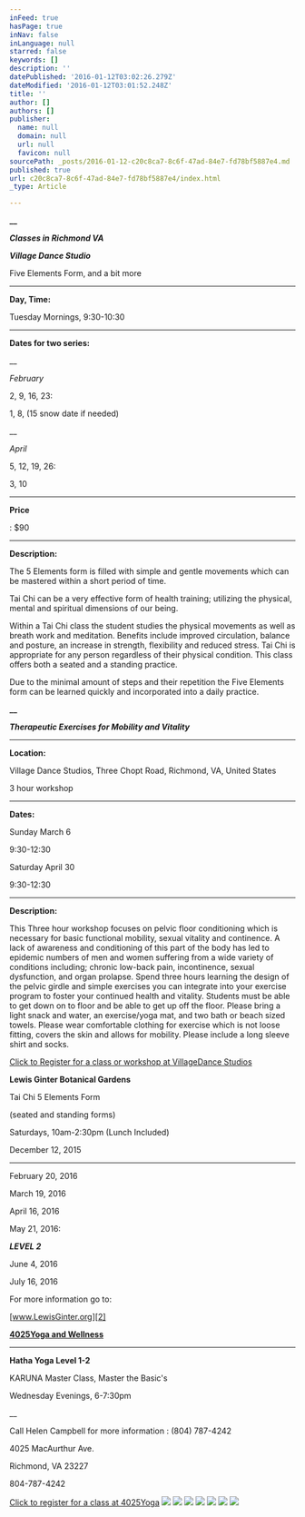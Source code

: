 ```yaml
---
inFeed: true
hasPage: true
inNav: false
inLanguage: null
starred: false
keywords: []
description: ''
datePublished: '2016-01-12T03:02:26.279Z'
dateModified: '2016-01-12T03:01:52.248Z'
title: ''
author: []
authors: []
publisher:
  name: null
  domain: null
  url: null
  favicon: null
sourcePath: _posts/2016-01-12-c20c8ca7-8c6f-47ad-84e7-fd78bf5887e4.md
published: true
url: c20c8ca7-8c6f-47ad-84e7-fd78bf5887e4/index.html
_type: Article

---
```

**__**

**_Classes in Richmond VA_**

**_Village Dance Studio_**

Five Elements Form, and a bit more

****

**Day, Time:**

Tuesday Mornings, 9:30-10:30

****

**Dates for two series:**

__

_February_

2, 9, 16, 23:

1, 8, (15 snow date if needed)

__

_April_

5, 12, 19, 26:

3, 10

****

**Price**

: $90

****

**Description:**

The 5 Elements form is filled with simple and gentle movements which can be mastered within a short period of time.

Tai Chi can be a very effective form of health training; utilizing the physical, mental and spiritual dimensions of our being.

Within a Tai Chi class the student studies the physical movements as well as breath work and meditation. Benefits include improved circulation, balance and posture, an increase in strength, flexibility and reduced stress. Tai Chi is appropriate for any person regardless of their physical condition. This class offers both a seated and a standing practice.

Due to the minimal amount of steps and their repetition the Five Elements form can be learned quickly and incorporated into a daily practice.

**__**

**_Therapeutic Exercises for Mobility and Vitality_**

****

**Location:**

Village Dance Studios, Three Chopt Road, Richmond, VA, United States

3 hour workshop

****

**Dates:**

Sunday March 6

9:30-12:30

Saturday April 30

9:30-12:30

****

**Description:**

This Three hour workshop focuses on pelvic floor conditioning which is necessary for basic functional mobility, sexual vitality and continence. A lack of awareness and conditioning of this part of the body has led to epidemic numbers of men and women suffering from a wide variety of conditions including; chronic low-back pain, incontinence, sexual dysfunction, and organ prolapse. Spend three hours learning the design of the pelvic girdle and simple exercises you can integrate into your exercise program to foster your continued health and vitality. Students must be able to get down on to floor and be able to get up off the floor. Please bring a light snack and water, an exercise/yoga mat, and two bath or beach sized towels. Please wear comfortable clothing for exercise which is not loose fitting, covers the skin and allows for mobility. Please include a long sleeve shirt and socks.

[][0]

[Click to Register for a class or workshop at VillageDance Studios][0]

**Lewis Ginter Botanical Gardens**

Tai Chi 5 Elements Form

(seated and standing forms)

Saturdays, 10am-2:30pm (Lunch Included)

December 12, 2015

********

February 20, 2016

March 19, 2016

April 16, 2016

May 21, 2016:

_**LEVEL 2**_

June 4, 2016

July 16, 2016

For more information go to:

[][1]

[www.LewisGinter.org][2]

[][3]

[**4025Yoga and Wellness**][3]

****

**Hatha Yoga Level 1-2**

KARUNA Master Class, Master the Basic's

Wednesday Evenings, 6-7:30pm

__

Call Helen Campbell for more information : (804) 787-4242

4025 MacAurthur Ave.

Richmond, VA 23227

804-787-4242

[][4]

[Click to register for a class at 4025Yoga][4]
![](https://the-grid-user-content.s3-us-west-2.amazonaws.com/7de68e68-7d75-4644-88c0-918622b10927.jpg)
![](https://the-grid-user-content.s3-us-west-2.amazonaws.com/665c8047-863a-489f-b787-d48ce20b2fb6.jpg)
![](https://the-grid-user-content.s3-us-west-2.amazonaws.com/65c822b2-1239-40dd-821d-239f36fb6d11.jpg)
![](https://the-grid-user-content.s3-us-west-2.amazonaws.com/fb4a412e-ace1-4b06-b5e9-dfc00e494308.JPG)
![](https://the-grid-user-content.s3-us-west-2.amazonaws.com/06bd13e3-0384-4699-8b25-950a8dfce404.jpg)
![](https://the-grid-user-content.s3-us-west-2.amazonaws.com/61a16748-9ce9-40a8-ab1d-98ea142c1d9c.JPG)
![](https://the-grid-user-content.s3-us-west-2.amazonaws.com/4a6fcba4-db2b-4ba8-aed2-bb758fa7335f.jpg)

[0]: https://villagedance.wordpress.com/current-vds-parent-student-form/
[1]: http://www.lewisginter.org/adult-education/AdultEducationMeditationandMovement.php
[2]: http://www.lewisginter.org/learn/adult-classes/current-class-schedule/meditation-and-movement/
[3]: http://www.4025yoga.com/#!calendar/c1vor
[4]: http://www.4025yoga.com/#!yoga-schedule/cibt